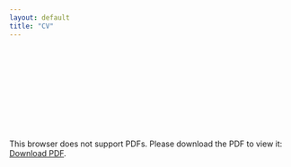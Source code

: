 ```yaml
---
layout: default
title: "CV"
---
```


<object data="http://yoursite.com/the.pdf](https://drive.google.com/file/d/1sHAupSAv92GFTKhAjOe5HLWIue5DUzQt/view?usp=sharing" type="application/pdf" width="700px" height="700px">
    <embed src="http://yoursite.com/the.pdf](https://drive.google.com/file/d/1sHAupSAv92GFTKhAjOe5HLWIue5DUzQt/view?usp=sharing">
        <p>This browser does not support PDFs. Please download the PDF to view it: <a href="http://yoursite.com/the.pdf">Download PDF</a>.</p>
    </embed>
</object>
